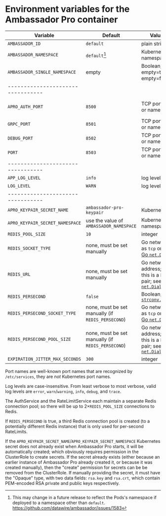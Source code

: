 # Environment variables for the Ambassador Pro container

| Variable                        | Default                                           | Value type                                                                    | Purpose                       |
|---------------------------------|---------------------------------------------------|-------------------------------------------------------------------------------|-------------------------------|
| `AMBASSADOR_ID`                 | `default`                                         | plain string                                                                  | Ambassador                    |
| `AMBASSADOR_NAMESPACE`          | `default`[^1]                                     | Kubernetes namespace                                                          | Ambassador                    |
| `AMBASSADOR_SINGLE_NAMESPACE`   | empty                                             | Boolean; non-empty=true, empty=false                                          | Ambasador                     |
|---------------------------------||||
| `APRO_AUTH_PORT`                | `8500`                                            | TCP port number or name                                                       | Filtering AuthService (gRPC)  |
| `GRPC_PORT`                     | `8501`                                            | TCP port number or name                                                       | RateLimitService (gRPC)       |
| `DEBUG_PORT`                    | `8502`                                            | TCP port number or name                                                       | RateLimitService debug (HTTP) |
| `PORT`                          | `8503`                                            | TCP port number or name                                                       | RateLimitService health (HTTP) |
|---------------------------------||||
| `APP_LOG_LEVEL`                 | `info`                                            | log level                                                                     | Filter                        |
| `LOG_LEVEL`                     | `WARN`                                            | log level                                                                     | RateLimit                     |
|---------------------------------||||
| `APRO_KEYPAIR_SECRET_NAME`      | `ambassador-pro-keypair`                          | Kubernetes name                                                               | Filter                        |
| `APRO_KEYPAIR_SECRET_NAMESPACE` | use the value of `AMBASSADOR_NAMESPACE`           | Kubernetes namespace                                                          | Filter                        |
| `REDIS_POOL_SIZE`               | `10`                                              | integer                                                                       | Filter, RateLimit             |
| `REDIS_SOCKET_TYPE`             | none, must be set manually                        | Go network such as `tcp` or `unix`; see [Go `net.Dial`][]                     | Filter, RateLimit             |
| `REDIS_URL`                     | none, must be set manually                        | Go network address; for TCP this is a `host:port` pair; see [Go `net.Dial`][] | Filter, RateLimit             |
| `REDIS_PERSECOND`               | `false`                                           | Boolean; [Go `strconv.ParseBool`][]                                           | RateLimit                     |
| `REDIS_PERSECOND_SOCKET_TYPE`   | none, must be set manually (if `REDIS_PERSECOND`) | Go network such as `tcp` or `unix`; see [Go `net.Dial`][]                     | RateLimit                     |
| `REDIS_PERSECOND_POOL_SIZE`     | none, must be set manually (if `REDIS_PERSECOND`) | Go network address; for TCP this is a `host:port` pair; see [Go `net.Dial`][] | RateLimit                     |
| `EXPIRATION_JITTER_MAX_SECONDS` | `300`                                             | integer                                                                       | RateLimit                     |

<!--

  The following variables are non-overridable in `run.sh`; don't add
  them to the above table.
  
   cmd/amb-sidecar/types/config.go:
    - `RLS_RUNTIME_DIR`

   vendor-ratelimit/src/settings/settings.go:
    - `USE_STATSD`
       * `STATSD_HOST`
       * `STATSD_PORT`
    - `RUNTIME_ROOT`
    - `RUNTIME_SUBDIRECTORY`

-->

Port names are well-known port names that are recognized by
`/etc/services`, they are *not* Kubernetes port names.

Log levels are case-insensitive. From least verbose to most verbose,
valid log levels are `error`, `warn`/`warning`, `info`, `debug`, and
`trace`.

The AuthService and the RateLimitService each maintain a separate
Redis connection pool; so there will be up to 2×`REDIS_POOL_SIZE`
connections to Redis.

If `REDIS_PERSECOND` is true, a third Redis connection pool is created
(to a potentially different Redis instance) that is only used for
per-second RateLimits.

If the `APRO_KEYPAIR_SECRET_NAME`/`APRO_KEYPAIR_SECRET_NAMESPACE`
Kubernetes secret does not already exist when Ambassador Pro starts,
it will be automatically created; which obviously requires permission
in the ClusterRole to create secrets.  If the secret already exists
(either because an earlier instance of Ambassador Pro already created
it, or because it was created manually), then the "create" permission
for secrets can be be removed from the ClusterRole.  If manually
providing the secret, it must have the "Opaque" type, with two data
fields: `rsa.key` and `rsa.crt`, which contain PEM-encoded RSA private
and public keys respectively.

[^1]: This may change in a future release to reflect the Pods's
    namespace if deployed to a namespace other than `default`.
    https://github.com/datawire/ambassador/issues/1583

[Go `net.Dial`]: https://golang.org/pkg/net/#Dial
[Go `strconv.ParseBool`]: https://golang.org/pkg/strconv/#ParseBool
